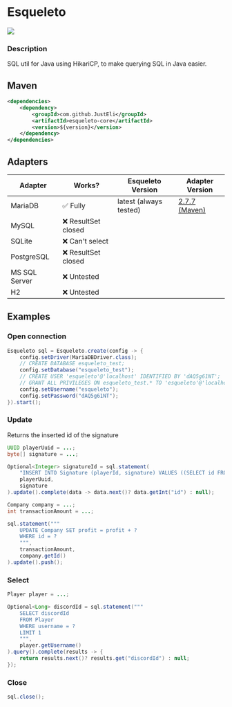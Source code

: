 # Esqueleto
![](https://img.shields.io/badge/Java-17-blue)

### Description
SQL util for Java using HikariCP, to make querying SQL in Java easier.

## Maven
```xml
<dependencies>
    <dependency>
        <groupId>com.github.JustEli</groupId>
        <artifactId>esqueleto-core</artifactId>
        <version>${version}</version>
    </dependency>
</dependencies>
```

## Adapters

| **Adapter** | **Works?** | **Esqueleto Version** | **Adapter Version** |
|------------|------------|---------------------------|-------------------------|
| MariaDB       | ✅ Fully    | latest (always tested) | [2.7.7 (Maven)](https://mvnrepository.com/artifact/org.mariadb.jdbc/mariadb-java-client/2.7.7) |
| MySQL         | ❌ ResultSet closed     |                           |                         |
| SQLite        | ❌ Can't select    |                           |                         |
| PostgreSQL    | ❌ ResultSet closed    |                           |                         |
| MS SQL Server | ❌ Untested    |                           |                         |
| H2            | ❌ Untested    |                           |                         |

## Examples

### Open connection
```java
Esqueleto sql = Esqueleto.create(config -> {
    config.setDriver(MariaDBDriver.class);
    // CREATE DATABASE esqueleto_test;
    config.setDatabase("esqueleto_test");
    // CREATE USER 'esqueleto'@'localhost' IDENTIFIED BY 'dAQ5g61NT';
    // GRANT ALL PRIVILEGES ON esqueleto_test.* TO 'esqueleto'@'localhost';
    config.setUsername("esqueleto");
    config.setPassword("dAQ5g61NT");
}).start();
```
### Update
Returns the inserted id of the signature
```java
UUID playerUuid = ...;
byte[] signature = ...;

Optional<Integer> signatureId = sql.statement(
    "INSERT INTO Signature (playerId, signature) VALUES ((SELECT id FROM Player WHERE uniqueId = ?), ?)",
    playerUuid,
    signature
).update().complete(data -> data.next()? data.getInt("id") : null);
```

```java
Company company = ...;
int transactionAmount = ...;

sql.statement("""
    UPDATE Company SET profit = profit + ?
    WHERE id = ?
    """,
    transactionAmount,
    company.getId()
).update().push();
```
### Select
```java
Player player = ...;

Optional<Long> discordId = sql.statement("""
    SELECT discordId
    FROM Player
    WHERE username = ?
    LIMIT 1
    """,
    player.getUsername()
).query().complete(results -> {
    return results.next()? results.get("discordId") : null;
});
```
### Close
```java
sql.close();
```
